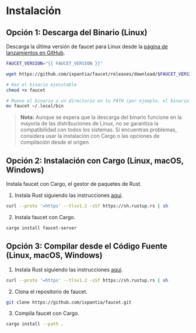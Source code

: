 # Instalación

## Opción 1: Descarga del Binario (Linux)

Descarga la última versión de faucet para Linux desde la
[página de lanzamientos en GitHub](https://github.com/ixpantia/faucet/releases).

```bash
FAUCET_VERSION="{{ FAUCET_VERSION }}"

wget https://github.com/ixpantia/faucet/releases/download/$FAUCET_VERSION/faucet-x86_64-unknown-linux-musl -O faucet

# Haz el binario ejecutable
chmod +x faucet

# Mueve el binario a un directorio en tu PATH (por ejemplo, el binario local del usuario)
mv faucet ~/.local/bin
```

> **Nota:**
> Aunque se espera que la descarga del binario funcione en la mayoría de las distribuciones de Linux,
> no se garantiza la compatibilidad con todos los sistemas. Si encuentras problemas,
> considera usar la instalación con Cargo o las opciones de compilación desde el origen.

## Opción 2: Instalación con Cargo (Linux, macOS, Windows)

Instala faucet con Cargo, el gestor de paquetes de Rust.

1. Instala Rust siguiendo las instrucciones [aquí](https://www.rust-lang.org/tools/install).

```bash
curl --proto '=https' --tlsv1.2 -sSf https://sh.rustup.rs | sh
```

2. Instala faucet con Cargo.

```bash
cargo install faucet-server
```

## Opción 3: Compilar desde el Código Fuente (Linux, macOS, Windows)

1. Instala Rust siguiendo las instrucciones [aquí](https://www.rust-lang.org/tools/install).

```bash
curl --proto '=https' --tlsv1.2 -sSf https://sh.rustup.rs | sh
```

2. Clona el repositorio de faucet.

```bash
git clone https://github.com/ixpantia/faucet.git
```

3. Compila faucet con Cargo.

```bash
cargo install --path .
```

